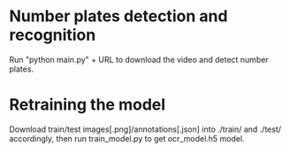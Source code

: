 # Number plates detection and recognition

Run "python main.py" + URL to download the video and detect number plates.

# Retraining the model

Download train/test images[.png]/annotations[.json] into ./train/ and ./test/ accordingly, then run train_model.py to get ocr_model.h5 model.
